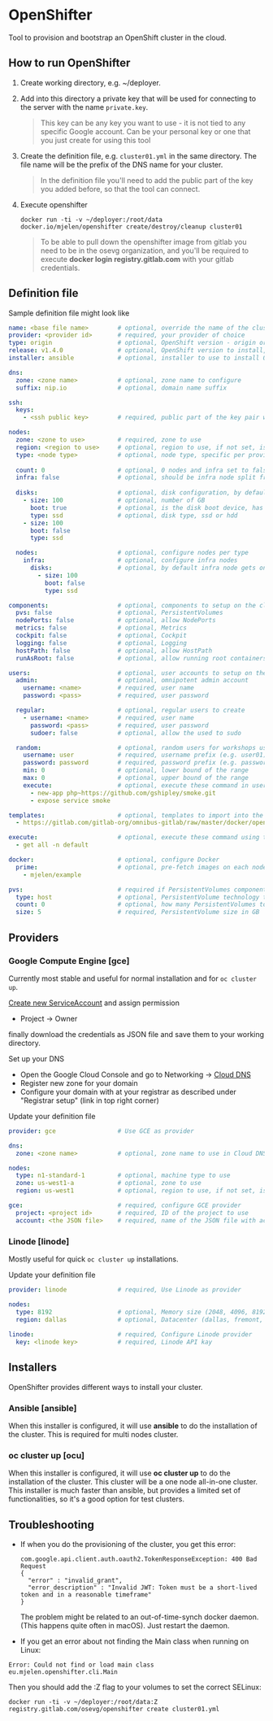 # OpenShifter
Tool to provision and bootstrap an OpenShift cluster in the cloud.

## How to run OpenShifter

1. Create working directory, e.g. ~/deployer.

1. Add into this directory a private key that will be used for connecting to the server with the name `private.key`.

   > This key can be any key you want to use - it is not tied to any specific Google account. Can be your personal key or one that you just create for using this tool

1. Create the definition file, e.g. `cluster01.yml` in the same directory.
The file name will be the prefix of the DNS name for your cluster.

   > In the definition file you'll need to add the public part of the key you added before, so that the tool can connect.

1. Execute openshifter

   ```
   docker run -ti -v ~/deployer:/root/data docker.io/mjelen/openshifter create/destroy/cleanup cluster01
   ```

   > To be able to pull down the openshifter image from gitlab you need to be in the osevg organization, and you'll be required to execute __docker login registry.gitlab.com__ with your gitlab credentials.

## Definition file

Sample definition file might look like

```yaml
name: <base file name>        # optional, override the name of the cluster
provider: <provider id>       # required, your provider of choice
type: origin                  # optional, OpenShift version - origin or ocp
release: v1.4.0               # optional, OpenShift version to install, https://hub.docker.com/r/openshift/origin/tags/
installer: ansible            # optional, installer to use to install Openshift - ansible, ocu

dns:
  zone: <zone name>           # optional, zone name to configure
  suffix: nip.io              # optional, domain name suffix

ssh:
  keys:
    - <ssh public key>        # required, public part of the key pair without comment

nodes:
  zone: <zone to use>         # required, zone to use
  region: <region to use>     # optional, region to use, if not set, is calculated or not required by provider
  type: <node type>           # optional, node type, specific per provider, e.g. n1-standard-1 in GCE
  
  count: 0                    # optional, 0 nodes and infra set to false is all in one deployment
  infra: false                # optional, should be infra node split from master
  
  disks:                      # optional, disk configuration, by default root and docker disks 
    - size: 100               # optional, number of GB
      boot: true              # optional, is the disk boot device, has to be first if true
      type: ssd               # optional, disk type, ssd or hdd
    - size: 100               
      boot: false              
      type: ssd               

  nodes:                      # optional, configure nodes per type
    infra:                    # optional, configure infra nodes
      disks:                  # optional, by default infra node gets one more disk when PVs are enabled
        - size: 100
          boot: false
          type: ssd

components:                   # optional, components to setup on the cluster
  pvs: false                  # optional, PersistentVolumes
  nodePorts: false            # optional, allow NodePorts
  metrics: false              # optional, Metrics
  cockpit: false              # optional, Cockpit
  logging: false              # optional, Logging
  hostPath: false             # optional, allow HostPath
  runAsRoot: false            # optional, allow running root containers

users:                        # optional, user accounts to setup on the cluster
  admin:                      # optional, omnipotent admin account
    username: <name>          # required, user name
    password: <pass>          # required, user password

  regular:                    # optional, regular users to create
    - username: <name>        # required, user name
      password: <pass>        # required, user password
      sudoer: false           # optional, allow the used to sudo

  random:                     # optional, random users for workshops user<min> to user<max>
    username: user            # required, username prefix (e.g. user01)
    password: password        # required, password prefix (e.g. password01)
    min: 0                    # optional, lower bound of the range
    max: 0                    # optional, upper bound of the range
    execute:                  # optional, execute these command in user's project using oc cli
      - new-app php~https://github.com/gshipley/smoke.git
      - expose service smoke

templates:                    # optional, templates to import into the openshift project
  - https://gitlab.com/gitlab-org/omnibus-gitlab/raw/master/docker/openshift-template.json

execute:                      # optional, execute these command using the oc cli
  - get all -n default

docker:                       # optional, configure Docker
  prime:                      # optional, pre-fetch images on each node
    - mjelen/example

pvs:                          # required if PersistentVolumes components is enabled
  type: host                  # optional, PersistentVolume technology to use
  count: 0                    # optional, how many PersistentVolumes to create
  size: 5                     # required, PersistentVolume size in GB
```

## Providers

### Google Compute Engine [gce]

Currently most stable and useful for normal installation and for `oc cluster up`.

[Create new ServiceAccount](https://console.cloud.google.com/iam-admin/serviceaccounts) and assign permission

* Project -> Owner

finally download the credentials as JSON file and save them to your working directory.

Set up your DNS

* Open the Google Cloud Console and go to Networking -> [Cloud DNS](https://console.cloud.google.com/networking/dns/zones)
* Register new zone for your domain
* Configure your domain with at your registrar as described under "Registrar setup" (link in top right corner)

Update your definition file

```yaml
provider: gce                 # Use GCE as provider

dns:
  zone: <zone name>           # optional, zone name to use in Cloud DNS 

nodes:
  type: n1-standard-1         # optional, machine type to use
  zone: us-west1-a            # optional, zone to use
  region: us-west1            # optional, region to use, if not set, is calculated by stripping last segment from zone

gce:                          # required, configure GCE provider
  project: <project id>       # required, ID of the project to use
  account: <the JSON file>    # required, name of the JSON file with account credentials 
```

### Linode [linode]

Mostly useful for quick `oc cluster up` installations.

Update your definition file

```yaml
provider: linode              # required, Use Linode as provider

nodes:
  type: 8192                  # optional, Memory size (2048, 4096, 8192, 12288, 24576, 49152, 65536, 81920, 122880)
  region: dallas              # optional, Datacenter (dallas, fremont, atlanta, newark, london, tokyo, singapore, frankfurt, shinagawa1)
  
linode:                       # required, Configure Linode provider
  key: <linode key>           # required, Linode API kay                 
```

## Installers
OpenShifter provides different ways to install your cluster.

### Ansible [ansible]
When this installer is configured, it will use __ansible__ to do the installation of the cluster. This is required for multi nodes cluster.

### oc cluster up [ocu]
When this installer is configured, it will use __oc cluster up__ to do the installation of the cluster. This cluster will be a one node all-in-one cluster. This installer is much faster than ansible, but provides a limited set of functionalities, so it's a good option for test clusters.


## Troubleshooting

* If when you do the provisioning of the cluster, you get this error:

  ```
  com.google.api.client.auth.oauth2.TokenResponseException: 400 Bad Request
  {
    "error" : "invalid_grant",
    "error_description" : "Invalid JWT: Token must be a short-lived token and in a reasonable timeframe"
  }
  ```

  The problem might be related to an out-of-time-synch docker daemon. (This happens quite often in macOS).
  Just restart the daemon.

* If you get an error about not finding the Main class when running on Linux:

 ```
 Error: Could not find or load main class eu.mjelen.openshifter.cli.Main
 ```

 Then you should add the :Z flag to your volumes to set the correct SELinux:

 ```
 docker run -ti -v ~/deployer:/root/data:Z registry.gitlab.com/osevg/openshifter create cluster01.yml
 ```

